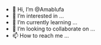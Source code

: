 - 👋 Hi, I’m @Amablufa
- 👀 I’m interested in ...
- 🌱 I’m currently learning ...
- 💞️ I’m looking to collaborate on ...
- 📫 How to reach me ...

<!---
Amablufa/Amablufa is a ✨ special ✨ repository because its `README.md` (this file) appears on your GitHub profile.
You can click the Preview link to take a look at your changes.
--->
